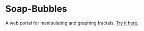 # Soap-Bubbles
A web portal for manipulating and graphing fractals.
<a href="https://hacktheverse.github.io/Soap-Bubbles/">Try it here.</a>
